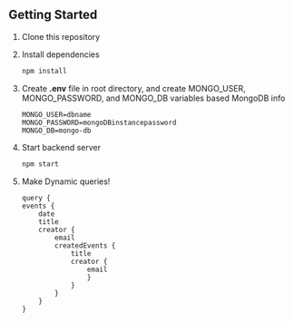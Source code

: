 ## Getting Started

1. Clone this repository

2. Install dependencies

    ```bash
    npm install
    ```

3. Create **.env** file in root directory, and create MONGO_USER, MONGO_PASSWORD, and MONGO_DB variables based MongoDB info

    ```
    MONGO_USER=dbname
    MONGO_PASSWORD=mongoDBinstancepassword
    MONGO_DB=mongo-db
    ```

4. Start backend server

    ```bash
    npm start
    ```

5. Make Dynamic queries!

    ```
    query {
    events {
        date
        title
        creator {
            email
            createdEvents {
                title
                creator {
                    email
                    }
                }
            }
        }
    }
    ```
